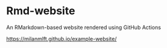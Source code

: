 # Rmd-website

An RMarkdown-based website rendered using GitHub Actions

https://milanmlft.github.io/example-website/
